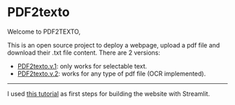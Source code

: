 #  PDF2texto

Welcome to PDF2TEXTO,

This is an open source project to deploy a webpage, upload a pdf file and download their .txt file content.
There are 2 versions:

* [PDF2texto.v.1](https://pdf2texto.streamlit.app/): only works for selectable text.
* [PDF2texto.v.2](https://colab.research.google.com/drive/1b5Vaa88WOSMKqvIBGRtgVcZmquNhv_eH?usp=sharing): works for any type of pdf file (OCR implemented). 


------------------------------
I used [this tutorial](https://www.youtube.com/watch?v=VqgUkExPvLY) as first steps for building the website with Streamlit.
